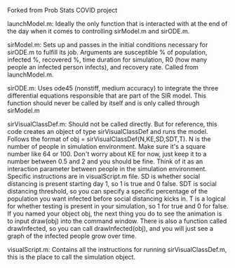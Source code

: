 Forked from Prob Stats COVID project

launchModel.m: Ideally the only function that is interacted with at the end
of the day when it comes to controlling sirModel.m and sirODE.m.

sirModel.m: Sets up and passes in the initial conditions necessary for
sirODE.m to fulfill its job. Arguments are susceptible % of population, 
infected %, recovered %, time duration for simulation, R0 (how many people
an infected person infects), and recovery rate. Called from launchModel.m.

sirODE.m: Uses ode45 (nonstiff, medium accuracy) to integrate the three 
differential equations responsible that are part of the SIR model. This 
function should never be called by itself and is only called through 
sirModel.m

sirVisualClassDef.m: Should not be called directly. But for reference, this 
code creates an object of type sirVisualClassDef and runs the model. Follows 
the format of obj = sirVisualClassDef(N,KE,SD,SDT,T). N is the number of people in
simulation environment. Make sure it's a square number like 64 or 100. Don't 
worry about KE for now, just keep it to a number between 0.5 and 2 and you 
should be fine. Think of it as an interaction parameter between people in the
simulation environment. Specific instructions are in visualScript.m file. SD
is whether social distancing is present starting day 1, so 1 is true and 0 
false. SDT is social distancing threshold, so you can specify a specific
percentage of the population you want infected before social distancing kicks
in. T is a logical for whether testing is present in your simulation, so 1
for true and 0 for false. If you named your object obj, the next thing you do to see
the animation is to input draw(obj) into the command window. There is also
a function called drawInfected, so you can call drawInfected(obj), and you 
will just see a graph of the infected people grow over time. 

visualScript.m: Contains all the instructions for running sirVisualClassDef.m,
this is the place to call the simulation object. 
